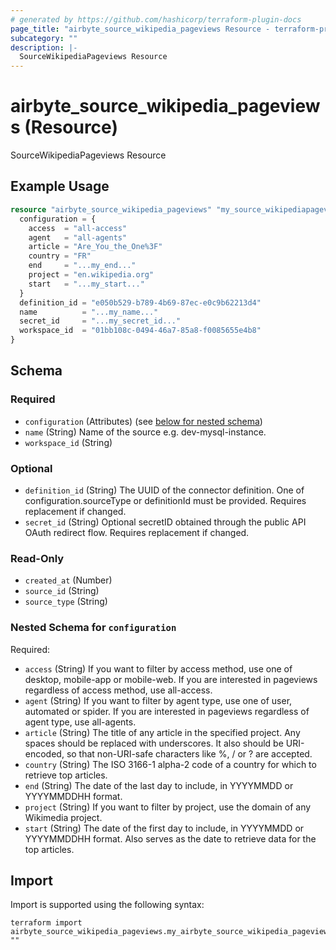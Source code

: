 ```yaml
---
# generated by https://github.com/hashicorp/terraform-plugin-docs
page_title: "airbyte_source_wikipedia_pageviews Resource - terraform-provider-airbyte"
subcategory: ""
description: |-
  SourceWikipediaPageviews Resource
---
```


# airbyte_source_wikipedia_pageviews (Resource)

SourceWikipediaPageviews Resource

## Example Usage

```terraform
resource "airbyte_source_wikipedia_pageviews" "my_source_wikipediapageviews" {
  configuration = {
    access  = "all-access"
    agent   = "all-agents"
    article = "Are_You_the_One%3F"
    country = "FR"
    end     = "...my_end..."
    project = "en.wikipedia.org"
    start   = "...my_start..."
  }
  definition_id = "e050b529-b789-4b69-87ec-e0c9b62213d4"
  name          = "...my_name..."
  secret_id     = "...my_secret_id..."
  workspace_id  = "01bb108c-0494-46a7-85a8-f0085655e4b8"
}
```

<!-- schema generated by tfplugindocs -->
## Schema

### Required

- `configuration` (Attributes) (see [below for nested schema](#nestedatt--configuration))
- `name` (String) Name of the source e.g. dev-mysql-instance.
- `workspace_id` (String)

### Optional

- `definition_id` (String) The UUID of the connector definition. One of configuration.sourceType or definitionId must be provided. Requires replacement if changed.
- `secret_id` (String) Optional secretID obtained through the public API OAuth redirect flow. Requires replacement if changed.

### Read-Only

- `created_at` (Number)
- `source_id` (String)
- `source_type` (String)

<a id="nestedatt--configuration"></a>
### Nested Schema for `configuration`

Required:

- `access` (String) If you want to filter by access method, use one of desktop, mobile-app or mobile-web. If you are interested in pageviews regardless of access method, use all-access.
- `agent` (String) If you want to filter by agent type, use one of user, automated or spider. If you are interested in pageviews regardless of agent type, use all-agents.
- `article` (String) The title of any article in the specified project. Any spaces should be replaced with underscores. It also should be URI-encoded, so that non-URI-safe characters like %, / or ? are accepted.
- `country` (String) The ISO 3166-1 alpha-2 code of a country for which to retrieve top articles.
- `end` (String) The date of the last day to include, in YYYYMMDD or YYYYMMDDHH format.
- `project` (String) If you want to filter by project, use the domain of any Wikimedia project.
- `start` (String) The date of the first day to include, in YYYYMMDD or YYYYMMDDHH format. Also serves as the date to retrieve data for the top articles.

## Import

Import is supported using the following syntax:

```shell
terraform import airbyte_source_wikipedia_pageviews.my_airbyte_source_wikipedia_pageviews ""
```
